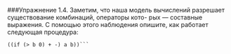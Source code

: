###Упражнение 1.4.
Заметим, что наша модель вычислений разрешает существование комбинаций, операторы кото-
рых — составные выражения. С помощью этого наблюдения опишите, как работает следующая
процедура:

```(define (a-plus-abs-b a b)
((if (> b 0) + -) a b))```
